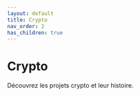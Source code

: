 ```yaml
---
layout: default
title: Crypto
nav_order: 2
has_children: true
---
```

# Crypto

Découvrez les projets crypto et leur histoire.
